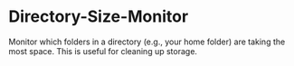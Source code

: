 # Directory-Size-Monitor
Monitor which folders in a directory (e.g., your home folder) are taking the most space. This is useful for cleaning up storage.
